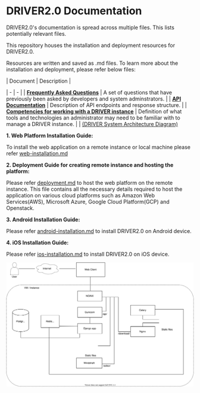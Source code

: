# DRIVER2.0 Documentation
DRIVER2.0's documentation is spread across multiple files. This lists potentially relevant files.

This repository houses the installation and deployment resources for DRIVER2.0.

Resources are written and saved as .md files. To learn more about the installation and deployment, please refer below 
files:

| Document | Description |


| - | - |
| [**Frequently Asked Questions**](faqs.md) | A set of questions that have previously been asked by developers and system adminstrators. |
| [**API Documentation**](API.md) | Description of API endpoints and response structure. |
| [**Competencies for working with a DRIVER instance**](competencies.md) | Definition of what tools and technologies an administrator may need to be familiar with to manage a DRIVER instance. |
| [(DRIVER System Architecture Diagram)](arch-diagram.svg)





**1. Web Platform Installation Guide:**

To install the web application on a remote instance or local machine please refer [web-installation.md](https://github.com/wb-driver/DRIVER2.0/blob/main/web-installation.md)

**2. Deployment Guide for creating remote instance and hosting the platform:**

Please refer [deployment.md](https://github.com/wb-driver/DRIVER2.0/blob/main/deployment.md) to host the web platform on 
the remote instance. This file contains all the necessary details required to host the application on various cloud 
platforms such as Amazon Web Services(AWS), Microsoft Azure, Google Cloud Platform(GCP) and Openstack.

**3. Android Installation Guide:**

Please refer [android-installation.md](https://github.com/wb-driver/DRIVER2.0/blob/main/android-installation.md) to install DRIVER2.0 on Android device.

**4. iOS Installation Guide:**

Please refer [ios-installation.md](https://github.com/wb-driver/DRIVER2.0/blob/main/ios-installation.md) to install DRIVER2.0 on iOS device.

![(DRIVER System Architecture Diagram)](arch-diagram.svg)
